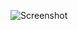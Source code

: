 ![Screenshot](https://raw.githubusercontent.com/Cryakl/Ultimate-RAT-Collection/refs/heads/main/ForceTrojan/Screenshot.png)
